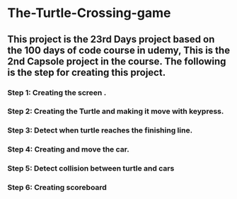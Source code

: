 # The-Turtle-Crossing-game
## This project is the 23rd Days project based on the  100 days of code course in udemy, This is the 2nd Capsole project in the course. The following is the step for creating this project.
### Step 1: Creating the screen .
### Step 2: Creating the Turtle and making it move with keypress.
### Step 3: Detect when turtle reaches the finishing line.
### Step 4: Creating and move the car.
### Step 5: Detect collision between turtle and cars
### Step 6: Creating scoreboard
